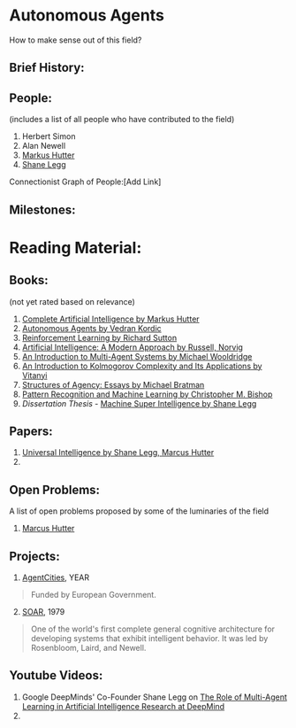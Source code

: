 # Autonomous Agents
How to make sense out of this field?

## Brief History:


## People: 
(includes a list of all people who have contributed to the field)
1. Herbert Simon
2. Alan Newell
3. [Markus Hutter](http://www.hutter1.net/private/index.htm)
4. [Shane Legg](https://en.wikipedia.org/wiki/Shane_Legg)

Connectionist Graph of People:[Add Link]

## Milestones:

# Reading Material: 

## Books: 
(not yet rated based on relevance)
1. [Complete Artificial Intelligence by Markus Hutter](https://www.amazon.com/gp/product/3540221395)
2. [Autonomous Agents by Vedran Kordic](https://www.intechopen.com/books/autonomous-agents)
3. [Reinforcement Learning by Richard Sutton](http://incompleteideas.net/book/the-book-2nd.html)
4. [Artificial Intelligence: A Modern Approach by Russell, Norvig](http://aima.cs.berkeley.edu/index.html)
5. [An Introduction to Multi-Agent Systems by Michael Wooldridge](https://www.amazon.com/Introduction-MultiAgent-Systems-Michael-Wooldridge/dp/0470519460)
6. [An Introduction to Kolmogorov Complexity and Its Applications by Vitanyi](https://homepages.cwi.nl/~paulv/kolmogorov.html)
7. [Structures of Agency: Essays by Michael Bratman](https://www.amazon.com/Structures-Agency-Essays-Michael-Bratman/dp/0195187717)
8. [Pattern Recognition and Machine Learning by Christopher M. Bishop](https://www.amazon.com/Pattern-Recognition-Learning-Information-Statistics/dp/0387310738/ref=sr_1_2?ie=UTF8&s=books&qid=1263391804&sr=8-2#reader_0387310738)
9. *Dissertation Thesis* - [Machine Super Intelligence by Shane Legg](http://www.vetta.org/documents/Machine_Super_Intelligence.pdf)


## Papers: 
1. [Universal Intelligence by Shane Legg, Marcus Hutter](https://arxiv.org/pdf/0712.3329.pdf)
2. 

## Open Problems:
A list of open problems proposed by some of the luminaries of the field

1. [Marcus Hutter](https://github.com/abi-aryan/autonomous-agents/tree/master/Open%20Problems/Markus%20Hutter)

## Projects:
1. [AgentCities](https://cordis.europa.eu/project/rcn/57165_en.html), YEAR
> Funded by European Government. 
2. [SOAR](https://soar.eecs.umich.edu/), 1979
> One of the world's first complete general cognitive architecture for developing systems that exhibit intelligent behavior. It was led by Rosenbloom, Laird, and Newell. 

## Youtube Videos:
1. Google DeepMinds' Co-Founder Shane Legg on [The Role of Multi-Agent Learning in Artificial Intelligence Research at DeepMind ](https://www.youtube.com/watch?v=CvL-KV3IBcM)
2. 
